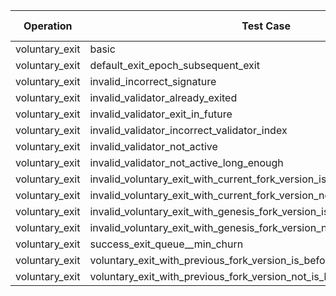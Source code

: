 | Operation | Test Case | Read Pre-State | Read Operation | Process | Merkleize | Commit | Total Cycles | Execution Time |
|-----------|-----------|----------------|----------------|---------|-----------|--------|--------------|----------------|
voluntary_exit | basic | 46949445 | 4077 | 2063266 | 902102375 | 1013 | 951123396 | 21.33522075s |
voluntary_exit | default_exit_epoch_subsequent_exit | 46949445 | 4077 | 2063266 | 902102375 | 1013 | 951123396 | 21.310506584s |
voluntary_exit | invalid_incorrect_signature | 46949445 | 4077 | 2063266 | 902102375 | 1013 | 951123396 | 20.981767084s |
voluntary_exit | invalid_validator_already_exited | 46949445 | 4077 | 2063266 | 902102375 | 1013 | 951123396 | 21.547303166s |
voluntary_exit | invalid_validator_exit_in_future | 46949445 | 4077 | 2063266 | 902102375 | 1013 | 951123396 | 21.511602709s |
voluntary_exit | invalid_validator_incorrect_validator_index | 46949445 | 4077 | 2063266 | 902102375 | 1013 | 951123396 | 21.641980166s |
voluntary_exit | invalid_validator_not_active | 46949445 | 4077 | 2063266 | 902102375 | 1013 | 951123396 | 21.12842925s |
voluntary_exit | invalid_validator_not_active_long_enough | 46949445 | 4077 | 2063266 | 902102375 | 1013 | 951123396 | 21.341232584s |
voluntary_exit | invalid_voluntary_exit_with_current_fork_version_is_before_fork_epoch | 46949445 | 4077 | 2063266 | 902102375 | 1013 | 951123396 | 21.684668875s |
voluntary_exit | invalid_voluntary_exit_with_current_fork_version_not_is_before_fork_epoch | 46949445 | 4077 | 2063266 | 902102375 | 1013 | 951123396 | 22.05674275s |
voluntary_exit | invalid_voluntary_exit_with_genesis_fork_version_is_before_fork_epoch | 46949445 | 4077 | 2063266 | 902102375 | 1013 | 951123396 | 21.970330833s |
voluntary_exit | invalid_voluntary_exit_with_genesis_fork_version_not_is_before_fork_epoch | 46949445 | 4077 | 2063266 | 902102375 | 1013 | 951123396 | 22.193422958s |
voluntary_exit | success_exit_queue__min_churn | 46949445 | 4077 | 2063266 | 902102375 | 1013 | 951123396 | 21.3201755s |
voluntary_exit | voluntary_exit_with_previous_fork_version_is_before_fork_epoch | 46949445 | 4077 | 2063266 | 902102375 | 1013 | 951123396 | 21.497968s |
voluntary_exit | voluntary_exit_with_previous_fork_version_not_is_before_fork_epoch | 46949445 | 4077 | 2063266 | 902102375 | 1013 | 951123396 | 21.486320291s |
